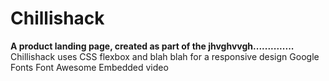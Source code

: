 # Chillishack
**A product landing page, created as part of the jhvghvvgh..............**<br>
Chillishack uses CSS flexbox and blah blah for a responsive design
Google Fonts Font Awesome Embedded video

